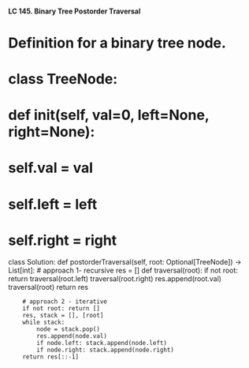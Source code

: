 #### LC 145. Binary Tree Postorder Traversal
# Definition for a binary tree node.
# class TreeNode:
#     def __init__(self, val=0, left=None, right=None):
#         self.val = val
#         self.left = left
#         self.right = right
class Solution:
    def postorderTraversal(self, root: Optional[TreeNode]) -> List[int]:
        # approach 1- recursive
        res = []
        def traversal(root):
            if not root: return
            traversal(root.left)
            traversal(root.right)
            res.append(root.val)
        traversal(root)
        return res

        # approach 2 - iterative
        if not root: return []
        res, stack = [], [root]
        while stack:
            node = stack.pop()
            res.append(node.val)
            if node.left: stack.append(node.left)
            if node.right: stack.append(node.right)
        return res[::-1]